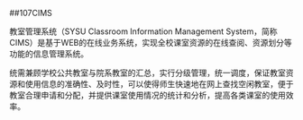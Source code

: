 ##107CIMS

教室管理系统（SYSU Classroom Information Management System，简称CIMS）是基于WEB的在线业务系统，实现全校课室资源的在线查阅、资源划分等功能的信息管理系统。

统需兼顾学校公共教室与院系教室的汇总，实行分级管理，统一调度，保证教室资源和使用信息的准确性、及时性，可以使得师生快速地在网上查找空闲教室，便于教室合理申请和分配，并提供课室使用情况的统计和分析，提高各类课室的使用效率。
